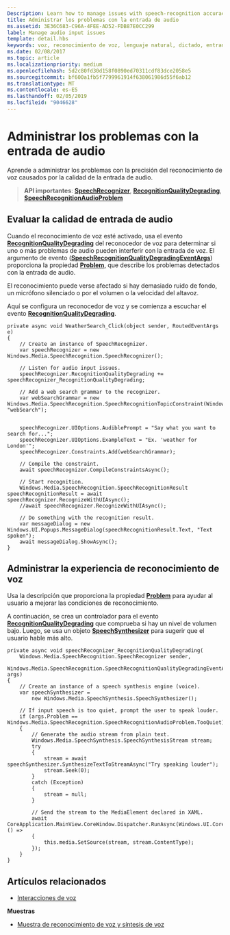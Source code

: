 ```yaml
---
Description: Learn how to manage issues with speech-recognition accuracy caused by audio-input quality.
title: Administrar los problemas con la entrada de audio
ms.assetid: 3E36C683-C96A-4FEE-AD52-FDB87E0CC299
label: Manage audio input issues
template: detail.hbs
keywords: voz, reconocimiento de voz, lenguaje natural, dictado, entrada, interacción del usuario
ms.date: 02/08/2017
ms.topic: article
ms.localizationpriority: medium
ms.openlocfilehash: 5d2c80fd30d158f0890ed70311cdf83dce2058e5
ms.sourcegitcommit: bf600a1fb5f7799961914f638061986d55f6ab12
ms.translationtype: MT
ms.contentlocale: es-ES
ms.lasthandoff: 02/05/2019
ms.locfileid: "9046628"
---
```

# <a name="manage-issues-with-audio-input"></a>Administrar los problemas con la entrada de audio


Aprende a administrar los problemas con la precisión del reconocimiento de voz causados por la calidad de la entrada de audio.

> **API importantes**: [**SpeechRecognizer**](https://msdn.microsoft.com/library/windows/apps/dn653226), [**RecognitionQualityDegrading**](https://msdn.microsoft.com/library/windows/apps/dn653243), [**SpeechRecognitionAudioProblem**](https://msdn.microsoft.com/library/windows/apps/dn631406)


## <a name="assess-audio-input-quality"></a>Evaluar la calidad de entrada de audio


Cuando el reconocimiento de voz esté activado, usa el evento [**RecognitionQualityDegrading**](https://msdn.microsoft.com/library/windows/apps/dn653243) del reconocedor de voz para determinar si uno o más problemas de audio pueden interferir con la entrada de voz. El argumento de evento ([**SpeechRecognitionQualityDegradingEventArgs**](https://msdn.microsoft.com/library/windows/apps/dn631430)) proporciona la propiedad [**Problem**](https://msdn.microsoft.com/library/windows/apps/dn631431), que describe los problemas detectados con la entrada de audio.

El reconocimiento puede verse afectado si hay demasiado ruido de fondo, un micrófono silenciado o por el volumen o la velocidad del altavoz.

Aquí se configura un reconocedor de voz y se comienza a escuchar el evento [**RecognitionQualityDegrading**](https://msdn.microsoft.com/library/windows/apps/dn653243).

```CSharp
private async void WeatherSearch_Click(object sender, RoutedEventArgs e)
{
    // Create an instance of SpeechRecognizer.
    var speechRecognizer = new Windows.Media.SpeechRecognition.SpeechRecognizer();

    // Listen for audio input issues.
    speechRecognizer.RecognitionQualityDegrading += speechRecognizer_RecognitionQualityDegrading;

    // Add a web search grammar to the recognizer.
    var webSearchGrammar = new Windows.Media.SpeechRecognition.SpeechRecognitionTopicConstraint(Windows.Media.SpeechRecognition.SpeechRecognitionScenario.WebSearch, "webSearch");


    speechRecognizer.UIOptions.AudiblePrompt = "Say what you want to search for...";
    speechRecognizer.UIOptions.ExampleText = "Ex. 'weather for London'";
    speechRecognizer.Constraints.Add(webSearchGrammar);

    // Compile the constraint.
    await speechRecognizer.CompileConstraintsAsync();

    // Start recognition.
    Windows.Media.SpeechRecognition.SpeechRecognitionResult speechRecognitionResult = await speechRecognizer.RecognizeWithUIAsync();
    //await speechRecognizer.RecognizeWithUIAsync();

    // Do something with the recognition result.
    var messageDialog = new Windows.UI.Popups.MessageDialog(speechRecognitionResult.Text, "Text spoken");
    await messageDialog.ShowAsync();
}
```

## <a name="manage-the-speech-recognition-experience"></a>Administrar la experiencia de reconocimiento de voz


Usa la descripción que proporciona la propiedad [**Problem**](https://msdn.microsoft.com/library/windows/apps/dn631431) para ayudar al usuario a mejorar las condiciones de reconocimiento.

A continuación, se crea un controlador para el evento [**RecognitionQualityDegrading**](https://msdn.microsoft.com/library/windows/apps/dn653243) que comprueba si hay un nivel de volumen bajo. Luego, se usa un objeto [**SpeechSynthesizer**](https://msdn.microsoft.com/library/windows/apps/dn298152) para sugerir que el usuario hable más alto.

```CSharp
private async void speechRecognizer_RecognitionQualityDegrading(
    Windows.Media.SpeechRecognition.SpeechRecognizer sender,
    Windows.Media.SpeechRecognition.SpeechRecognitionQualityDegradingEventArgs args)
{
    // Create an instance of a speech synthesis engine (voice).
    var speechSynthesizer =
        new Windows.Media.SpeechSynthesis.SpeechSynthesizer();

    // If input speech is too quiet, prompt the user to speak louder.
    if (args.Problem == Windows.Media.SpeechRecognition.SpeechRecognitionAudioProblem.TooQuiet)
    {
        // Generate the audio stream from plain text.
        Windows.Media.SpeechSynthesis.SpeechSynthesisStream stream;
        try
        {
            stream = await speechSynthesizer.SynthesizeTextToStreamAsync("Try speaking louder");
            stream.Seek(0);
        }
        catch (Exception)
        {
            stream = null;
        }

        // Send the stream to the MediaElement declared in XAML.
        await CoreApplication.MainView.CoreWindow.Dispatcher.RunAsync(Windows.UI.Core.CoreDispatcherPriority.High, () =>
        {
            this.media.SetSource(stream, stream.ContentType);
        });
    }
}
```

## <a name="related-articles"></a>Artículos relacionados


* [Interacciones de voz](speech-interactions.md)

**Muestras**
* [Muestra de reconocimiento de voz y síntesis de voz](https://go.microsoft.com/fwlink/p/?LinkID=619897)
 

 




